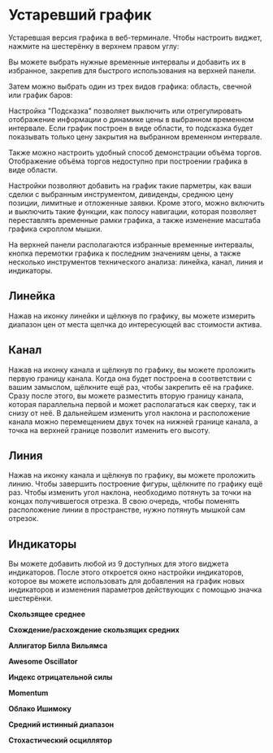 # Устаревший график 
Устаревшая версия графика в веб-терминале. Чтобы настроить виджет, нажмите на шестерёнку в верхнем правом углу: 

Вы можете выбрать нужные временные интервалы и добавить их в избранное, закрепив для быстрого использования на верхней панели. 

Затем можно выбрать один из трех видов графика: область, свечной или график баров: 

Настройка "Подсказка" позволяет выключить или отрегулировать отображение информации о динамике цены в выбранном временном интервале. Если график построен в виде области, то подсказка будет показывать только цену закрытия на выбранном временном интервале. 

Также можно настроить удобный способ демонстрации объёма торгов. Отображение объёма торгов недоступно при построении графика в виде области. 

Настройки позволяют добавить на график такие парметры, как ваши сделки с выбранным инструментом, дивиденды, среднюю цену позиции, лимитные и отложенные заявки. Кроме этого, можно включить и выключить такие функции, как полосу навигации, которая позволяет переставлять временные рамки графика, а также изменение масштаба графика скроллом мышки.  

На верхней панели располагаются избранные временные интервалы, кнопка перемотки графика к последним значениям цены, а также несколько инструментов технического анализа: линейка, канал, линия и индикаторы. 

## Линейка 
Нажав на иконку линейки и щёлкнув по графику, вы можете измерить диапазон цен от места щелчка до интересующей вас стоимости актива. 

## Канал
Нажав на иконку канала и щёлкнув по графику, вы можете проложить первую границу канала. Когда она будет построена в соответствии с вашим замыслом, щёлкните ещё раз, чтобы закрепить её на графике. Сразу после этого, вы можете разместить вторую границу канала, которая параллельна первой и может располагаться как сверху, так и снизу от неё. В дальнейшем изменить угол наклона и расположение канала можно перемещением двух точек на нижней границе канала, а точка на верхней границе позволит изменить его высоту. 

## Линия
Нажав на иконку канала и щёлкнув по графику, вы можете проложить линию. Чтобы завершить построение фигуры, щёлкните по графику ещё раз. Чтобы изменить угол наклона, необходимо потянуть за точки на концах получившегося отрезка. В свою очередь, чтобы поменять расположение линии в пространстве, нужно потянуть мышкой сам отрезок. 

## Индикаторы 
Вы можете добавить любой из 9 доступных для этого виджета индикаторов. После этого откроется окно настройки индикаторов, которое вы можете использовать для добавления на график новых индикаторов и изменения параметров действующих с помощью значка шестерёнки. 

**Скользящее среднее**

**Схождение/расхождение скользящих средних** 

**Аллигатор Билла Вильямса** 

**Awesome Oscillator** 

**Индекс отрицательной силы** 

**Momentum**

**Облако Ишимоку**

**Средний истинный диапазон** 

**Стохастический осциллятор** 
